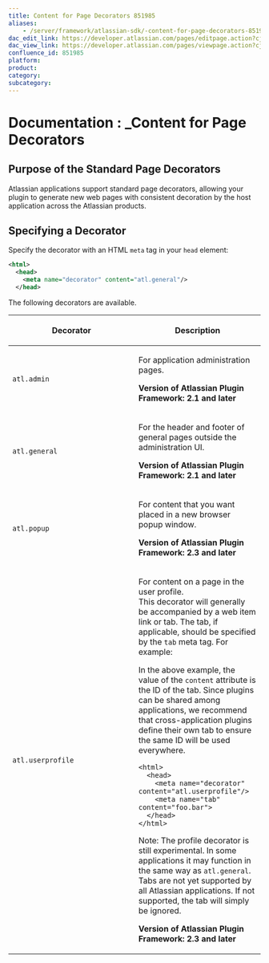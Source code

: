 ```yaml
---
title: Content for Page Decorators 851985
aliases:
    - /server/framework/atlassian-sdk/-content-for-page-decorators-851985.html
dac_edit_link: https://developer.atlassian.com/pages/editpage.action?cjm=wozere&pageId=851985
dac_view_link: https://developer.atlassian.com/pages/viewpage.action?cjm=wozere&pageId=851985
confluence_id: 851985
platform:
product:
category:
subcategory:
---
```

# Documentation : \_Content for Page Decorators

## Purpose of the Standard Page Decorators

Atlassian applications support standard page decorators, allowing your plugin to generate new web pages with consistent decoration by the host application across the Atlassian products.

## Specifying a Decorator

Specify the decorator with an HTML `meta` tag in your `head` element:

``` xml
<html>
  <head>
    <meta name="decorator" content="atl.general"/>
  </head>
```

The following decorators are available.

<table>
<colgroup>
<col style="width: 50%" />
<col style="width: 50%" />
</colgroup>
<thead>
<tr class="header">
<th><p>Decorator</p></th>
<th><p>Description</p></th>
</tr>
</thead>
<tbody>
<tr class="odd">
<td><p><code>atl.admin</code></p></td>
<td><p>For application administration pages.</p>
<p><strong>Version of Atlassian Plugin Framework: 2.1 and later</strong></p></td>
</tr>
<tr class="even">
<td><p><code>atl.general</code></p></td>
<td><p>For the header and footer of general pages outside the administration UI.</p>
<p><strong>Version of Atlassian Plugin Framework: 2.1 and later</strong></p></td>
</tr>
<tr class="odd">
<td><p><code>atl.popup</code></p></td>
<td><p>For content that you want placed in a new browser popup window.</p>
<p><strong>Version of Atlassian Plugin Framework: 2.3 and later</strong></p></td>
</tr>
<tr class="even">
<td><p><code>atl.userprofile</code></p></td>
<td><p>For content on a page in the user profile.<br />
This decorator will generally be accompanied by a web item link or tab. The tab, if applicable, should be specified by the <code>tab</code> meta tag. For example:</p>
<p>In the above example, the value of the <code>content</code> attribute is the ID of the tab. Since plugins can be shared among applications, we recommend that cross-application plugins define their own tab to ensure the same ID will be used everywhere.</p>
<pre><code>&lt;html&gt;
  &lt;head&gt;
    &lt;meta name=&quot;decorator&quot; content=&quot;atl.userprofile&quot;/&gt;
    &lt;meta name=&quot;tab&quot; content=&quot;foo.bar&quot;&gt;
  &lt;/head&gt;
&lt;/html&gt;</code></pre>
<p>Note: The profile decorator is still experimental. In some applications it may function in the same way as <code>atl.general</code>. Tabs are not yet supported by all Atlassian applications. If not supported, the tab will simply be ignored.</p>
<p><strong>Version of Atlassian Plugin Framework: 2.3 and later</strong></p></td>
</tr>
</tbody>
</table>

















































































































































































































































































































